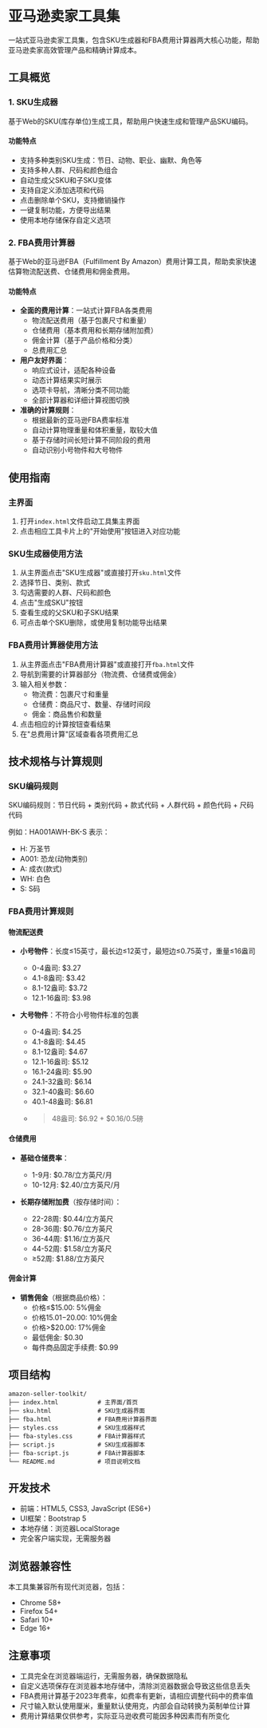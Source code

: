 # 亚马逊卖家工具集

一站式亚马逊卖家工具集，包含SKU生成器和FBA费用计算器两大核心功能，帮助亚马逊卖家高效管理产品和精确计算成本。

## 工具概览

### 1. SKU生成器

基于Web的SKU(库存单位)生成工具，帮助用户快速生成和管理产品SKU编码。

#### 功能特点

- 支持多种类别SKU生成：节日、动物、职业、幽默、角色等
- 支持多种人群、尺码和颜色组合
- 自动生成父SKU和子SKU变体
- 支持自定义添加选项和代码
- 点击删除单个SKU，支持撤销操作
- 一键复制功能，方便导出结果
- 使用本地存储保存自定义选项

### 2. FBA费用计算器

基于Web的亚马逊FBA（Fulfillment By Amazon）费用计算工具，帮助卖家快速估算物流配送费、仓储费用和佣金费用。

#### 功能特点

- **全面的费用计算**：一站式计算FBA各类费用
  - 物流配送费用（基于包裹尺寸和重量）
  - 仓储费用（基本费用和长期存储附加费）
  - 佣金计算（基于产品价格和分类）
  - 总费用汇总
- **用户友好界面**：
  - 响应式设计，适配各种设备
  - 动态计算结果实时展示
  - 选项卡导航，清晰分类不同功能
  - 全部计算器和详细计算视图切换
- **准确的计算规则**：
  - 根据最新的亚马逊FBA费率标准
  - 自动计算物理重量和体积重量，取较大值
  - 基于存储时间长短计算不同阶段的费用
  - 自动识别小号物件和大号物件

## 使用指南

### 主界面

1. 打开`index.html`文件启动工具集主界面
2. 点击相应工具卡片上的"开始使用"按钮进入对应功能

### SKU生成器使用方法

1. 从主界面点击"SKU生成器"或直接打开`sku.html`文件
2. 选择节日、类别、款式
3. 勾选需要的人群、尺码和颜色
4. 点击"生成SKU"按钮
5. 查看生成的父SKU和子SKU结果
6. 可点击单个SKU删除，或使用复制功能导出结果

### FBA费用计算器使用方法

1. 从主界面点击"FBA费用计算器"或直接打开`fba.html`文件
2. 导航到需要的计算器部分（物流费、仓储费或佣金）
3. 输入相关参数：
   - 物流费：包裹尺寸和重量
   - 仓储费：商品尺寸、数量、存储时间段
   - 佣金：商品售价和数量
4. 点击相应的计算按钮查看结果
5. 在"总费用计算"区域查看各项费用汇总

## 技术规格与计算规则

### SKU编码规则

SKU编码规则：节日代码 + 类别代码 + 款式代码 + 人群代码 + 颜色代码 + 尺码代码

例如：HA001AWH-BK-S 表示：
- H: 万圣节
- A001: 恐龙(动物类别)
- A: 成衣(款式)
- WH: 白色
- S: S码

### FBA费用计算规则

#### 物流配送费

- **小号物件**：长度≤15英寸，最长边≤12英寸，最短边≤0.75英寸，重量≤16盎司
  - 0-4盎司: $3.27
  - 4.1-8盎司: $3.42
  - 8.1-12盎司: $3.72
  - 12.1-16盎司: $3.98

- **大号物件**：不符合小号物件标准的包裹
  - 0-4盎司: $4.25
  - 4.1-8盎司: $4.45
  - 8.1-12盎司: $4.67
  - 12.1-16盎司: $5.12
  - 16.1-24盎司: $5.90
  - 24.1-32盎司: $6.14
  - 32.1-40盎司: $6.60
  - 40.1-48盎司: $6.81
  - >48盎司: $6.92 + $0.16/0.5磅

#### 仓储费用

- **基础仓储费率**：
  - 1-9月: $0.78/立方英尺/月
  - 10-12月: $2.40/立方英尺/月

- **长期存储附加费**（按存储时间）：
  - 22-28周: $0.44/立方英尺
  - 28-36周: $0.76/立方英尺
  - 36-44周: $1.16/立方英尺
  - 44-52周: $1.58/立方英尺
  - ≥52周: $1.88/立方英尺

#### 佣金计算

- **销售佣金**（根据商品价格）：
  - 价格≤$15.00: 5%佣金
  - 价格$15.01-$20.00: 10%佣金
  - 价格>$20.00: 17%佣金
  - 最低佣金: $0.30
  - 每件商品固定手续费: $0.99

## 项目结构

```
amazon-seller-toolkit/
├── index.html           # 主界面/首页
├── sku.html             # SKU生成器界面
├── fba.html             # FBA费用计算器界面
├── styles.css           # SKU生成器样式
├── fba-styles.css       # FBA计算器样式
├── script.js            # SKU生成器脚本
├── fba-script.js        # FBA计算器脚本
└── README.md            # 项目说明文档
```

## 开发技术

- 前端：HTML5, CSS3, JavaScript (ES6+)
- UI框架：Bootstrap 5
- 本地存储：浏览器LocalStorage
- 完全客户端实现，无需服务器

## 浏览器兼容性

本工具集兼容所有现代浏览器，包括：
- Chrome 58+
- Firefox 54+
- Safari 10+
- Edge 16+

## 注意事项

- 工具完全在浏览器端运行，无需服务器，确保数据隐私
- 自定义选项保存在浏览器本地存储中，清除浏览器数据会导致这些信息丢失
- FBA费用计算基于2023年费率，如费率有更新，请相应调整代码中的费率值
- 尺寸输入默认使用厘米，重量默认使用克，内部会自动转换为英制单位计算
- 费用计算结果仅供参考，实际亚马逊收费可能因多种因素而有所变化
